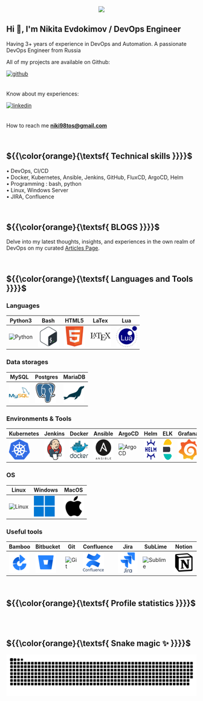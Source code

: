 <div id="header" align="center">
  <img src="https://user-images.githubusercontent.com/74038190/225813708-98b745f2-7d22-48cf-9150-083f1b00d6c9.gif" width="500">
  </div>




## Hi 👋, I'm Nikita Evdokimov / DevOps Engineer

Having 3+ years of experience in DevOps and Automation. A passionate DevOps Engineer from Russia

All of my projects are available on Github:

<a href="https://github.com/DrPalmeritta/" target="_blank">
<img src=https://img.shields.io/badge/github-%2324292e.svg?&style=for-the-badge&logo=github&logoColor=white alt=github style="margin-bottom: 5px;" /></a>
<br />
<br />

Know about my experiences:

<a href="www.linkedin.com/in/drpalma/" target="_blank">
<img src=https://img.shields.io/badge/linkedin-%231E77B5.svg?&style=for-the-badge&logo=linkedin&logoColor=white alt=linkedin style="margin-bottom: 5px;" /></a>
<br />
<br />

How to reach me **niki98tos@gmail.com**

<br />

${{\color{orange}{\textsf{ Technical skills }}}}\$
-----

• DevOps, CI/CD <br />
• Docker, Kubernetes, Ansible, Jenkins, GitHub, FluxCD, ArgoCD, Helm <br />
• Programming : bash, python <br />
• Linux, Windows Server <br />
• JIRA, Confluence<br />

<br />

${{\color{orange}{\textsf{ BLOGS }}}}\$
-----

Delve into my latest thoughts, insights, and experiences in the own realm of DevOps on my curated [Articles Page](https://github.com/DrPalmeritta/BLOGS).

<br />

${{\color{orange}{\textsf{ Languages and Tools }}}}\$
-----
<div>

### Languages

| Python3 | Bash | HTML5 | LaTex | Lua |
|----------|----------|----------|----------|----------|
| <img src="https://user-images.githubusercontent.com/74038190/212257472-08e52665-c503-4bd9-aa20-f5a4dae769b5.gif" title="Python"  alt="Python" width="55" height="55"/> | <img src="https://github.com/devicons/devicon/blob/master/icons/bash/bash-original.svg" title="Bash"  alt="Bash" width="55" height="55"/> | <img src="https://github.com/devicons/devicon/blob/master/icons/html5/html5-original.svg" title="HTML5" alt="HTML5" width="55" height="55"/> | <img src="https://github.com/devicons/devicon/blob/master/icons/latex/latex-original.svg" title="LaTex" alt="LaTex" width="55" height="55"/> | <img src="https://github.com/devicons/devicon/blob/master/icons/lua/lua-original.svg" title="Lua" alt="Lua" width="55" height="55"/> |


### Data storages

| MySQL | Postgres | MariaDB |
|----------|----------|----------|
| <img src="https://github.com/devicons/devicon/blob/master/icons/mysql/mysql-original-wordmark.svg" title="MySQL" alt="MySQL" width="55" height="55"/> | <img src="https://github.com/devicons/devicon/blob/master/icons/postgresql/postgresql-original.svg" title="Postgres" alt="Postgres" width="55" height="55"/> | <img src="https://github.com/devicons/devicon/blob/master/icons/mariadb/mariadb-original.svg" title="MariaDB" alt="MariaDB" width="55" height="55"/> |

  
### Environments & Tools

| Kubernetes | Jenkins | Docker | Ansible | ArgoCD | Helm | ELK | Grafana | Prometheus |
|----------|----------|----------|----------|----------|----------|----------|----------|----------|
| <img src="https://github.com/devicons/devicon/blob/master/icons/kubernetes/kubernetes-original.svg" title="Kubernetes" alt="Kubernetes" width="55" height="55"/> | <img src="https://github.com/devicons/devicon/blob/master/icons/jenkins/jenkins-original.svg" title="Jenkins" alt="Jenkins" width="55" height="55"/> | <img src="https://github.com/devicons/devicon/blob/master/icons/docker/docker-original-wordmark.svg" title="Docker" alt="Docker" width="55" height="55"/> | <img src="https://github.com/devicons/devicon/blob/master/icons/ansible/ansible-original-wordmark.svg" title="Ansible" alt="Ansible" width="55" height="55"/> | <img src="https://github.com/DrPalmeritta/external-devicons/blob/master/icons/argocd/argocd-original.svg" title="ArgoCD" alt="ArgoCD" width="55" height="55"/> | <img src="https://github.com/devicons/devicon/blob/master/icons/helm/helm-original.svg" title="Helm" alt="Helm" width="55" height="55"/> | <img src="https://github.com/devicons/devicon/blob/master/icons/elasticsearch/elasticsearch-original.svg" title="ELK" alt="ELK" width="80" height="55"/> | <img src="https://github.com/devicons/devicon/blob/master/icons/grafana/grafana-original.svg" title="Grafana" alt="Grafana" width="55" height="55"/> | <img src="https://github.com/devicons/devicon/blob/master/icons/prometheus/prometheus-original.svg" title="Prometheus" alt="Prometheus" width="55" height="55"/> |


### OS

| Linux | Windows | MacOS |
|----------|----------|----------|
| <img src="https://github.com/Anmol-Baranwal/Cool-GIFs-For-GitHub/assets/74038190/3fb2cdf6-8920-462e-87a4-95af376418aa" title="Linux" alt="Linux" width="55" height="55"/> | <img src="https://github.com/devicons/devicon/blob/master/icons/windows11/windows11-original.svg" title="Windows" alt="Windows" width="55" height="55"/> | <img src="https://github.com/devicons/devicon/blob/master/icons/apple/apple-original.svg" title="MacOS" alt="MacOS" width="55" height="55"/> |


### Useful tools

| Bamboo | Bitbucket | Git | Confluence | Jira | SubLime | Notion |
|----------|----------|----------|----------|----------|----------|----------|
| <img src="https://github.com/devicons/devicon/blob/master/icons/bamboo/bamboo-original.svg" title="Bamboo" alt="Bamboo" width="55" height="55"/> | <img src="https://github.com/devicons/devicon/blob/master/icons/bitbucket/bitbucket-original.svg" title="Bitbucket" alt="Bitbucket" width="55" height="55"/> | <img src="https://user-images.githubusercontent.com/74038190/212281775-b468df30-4edc-4bf8-a4ee-f52e1aaddc86.gif" title="Git" alt="Git" width="55" height="45"/> | <img src="https://github.com/devicons/devicon/blob/master/icons/confluence/confluence-original-wordmark.svg" title="Confluence" alt="Confluence" width="55" height="55"/> | <img src="https://github.com/devicons/devicon/blob/master/icons/jira/jira-original-wordmark.svg" title="Jira" alt="Jira" width="55" height="55"/> | <img src="https://user-images.githubusercontent.com/74038190/212281756-450d3ffa-9335-4b98-a965-db8a18fee927.gif" title="Sublime" alt="Sublime" width="55" height="55"/> | <img src="https://github.com/devicons/devicon/blob/master/icons/notion/notion-original.svg" title="Notion" alt="Notion" width="55" height="55"/> |

</div>

<br />

${{\color{orange}{\textsf{ Profile statistics }}}}\$
-----

<div id="header" align="left">
  <img src="https://komarev.com/ghpvc/?username=DrPalmeritta&style=for-the-badge&color=blueviolet" alt=""/>
  <!-- original source with color pallete avaliable via: https://github.com/antonkomarev/github-profile-views-counter -->
</div>

<br />

${{\color{orange}{\textsf{ Snake magic ✨ }}}}\$
-----

<picture>
  <source media="(prefers-color-scheme: dark)" srcset="https://raw.githubusercontent.com/DrPalmeritta/DrPalmeritta/output/github-contribution-grid-snake-dark.svg">
  <source media="(prefers-color-scheme: light)" srcset="https://raw.githubusercontent.com/DrPalmeritta/DrPalmeritta/output/github-contribution-grid-snake.svg">
  <img alt="github contribution grid snake animation" src="https://raw.githubusercontent.com/DrPalmeritta/DrPalmeritta/output/github-contribution-grid-snake.svg">
</picture>
